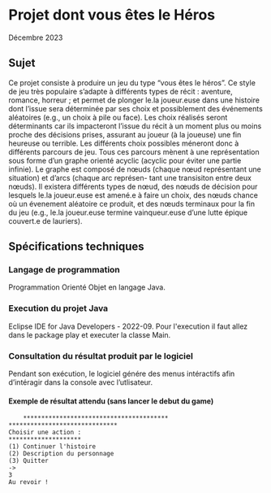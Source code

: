 # Projet dont vous êtes le Héros
Décembre 2023

## Sujet
Ce projet consiste à produire un jeu du type “vous êtes le héros”. Ce style de jeu très populaire
s’adapte à différents types de récit : aventure, romance, horreur ; et permet de plonger le.la joueur.euse
dans une histoire dont l’issue sera déterminée par ses choix et possiblement des événements aléatoires
(e.g., un choix à pile ou face). Les choix réalisés seront déterminants car ils impacteront l’issue du récit à
un moment plus ou moins proche des décisions prises, assurant au joueur (à la joueuse) une fin heureuse
ou terrible.
Les différents choix possibles méneront donc à différents parcours de jeu. Tous ces parcours mènent
à une représentation sous forme d’un graphe orienté acyclic (acyclic pour éviter une partie infinie). Le
graphe est composé de nœuds (chaque nœud représentant une situation) et d’arcs (chaque arc représen-
tant une transisiton entre deux nœuds). Il existera différents types de nœud, des nœuds de décision pour
lesquels le.la joueur.euse est amené.e à faire un choix, des nœuds chance où un évenement aléatoire ce
produit, et des nœuds terminaux pour la fin du jeu (e.g., le.la joueur.euse termine vainqueur.euse d’une
lutte épique couvert.e de lauriers).   

## Spécifications techniques

### Langage de programmation

Programmation Orienté Objet en langage Java.

### Execution du projet Java
Eclipse IDE for Java Developers - 2022-09.
Pour l'execution il faut allez dans le package play et executer la classe Main.

### Consultation du résultat produit par le logiciel

Pendant son exécution, 
le logiciel génére des menus intéractifs afin d’intéragir dans la console avec l’utlisateur.
#### Exemple de résultat attendu (sans lancer le debut du game)
```
	****************************************
******************************
Choisir une action : 
********************
(1) Continuer l'histoire
(2) Description du personnage
(3) Quitter 
-> 
3
Au revoir !
```
